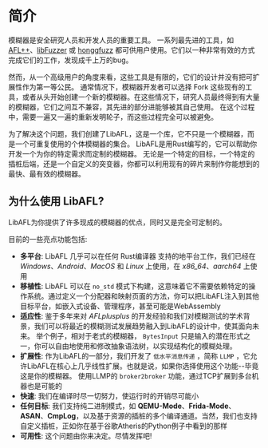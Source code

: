# 简介

模糊器是安全研究人员和开发人员的重要工具。
一系列最先进的工具，如 [AFL++](https://github.com/AFLplusplus/AFLplusplus)、[libFuzzer](https://llvm.org/docs/LibFuzzer.html) 或 [honggfuzz](https://github.com/google/honggfuzz) 都可供用户使用。它们以一种非常有效的方式完成它们的工作，发现成千上万的bug。

然而，从一个高级用户的角度来看，这些工具是有限的，它们的设计并没有把可扩展性作为第一等公民。
通常情况下，模糊器开发者可以选择 Fork 这些现有的工具，或者从头开始创建一个新的模糊器。在这些情况下，研究人员最终得到有大量的模糊器，它们之间互不兼容，其先进的部分进能够被其自己使用。
在这个过程中，需要一遍又一遍的重新发明轮子，而这些过程完全可以被避免。

为了解决这个问题，我们创建了LibAFL，这是一个库，它不只是一个模糊器，而是一个可重复使用的个体模糊器的集合。
LibAFL是用Rust编写的，它可以帮助你开发一个为你的特定需求而定制的模糊器。
无论是一个特定的目标，一个特定的插桩后端，还是一个自定义的突变器，你都可以利用现有的碎片来制作你能想到的最快、最有效的模糊器。

## 为什么使用 LibAFL?

LibAFL为你提供了许多现成的模糊器的优点，同时又是完全可定制的。

目前的一些亮点功能包括:

- **多平台**: LibAFL 几乎可以在任何 Rust编译器 支持的地平台工作，我们已经在 *Windows*、*Android*、*MacOS* 和 *Linux* 上使用，在 *x86_64*、*aarch64* 上使用
- **移植性**: LibAFL 可以在 `no_std` 模式下构建，这意味着它不需要依赖特定的操作系统。通过定义一个分配器和映射页面的方法，你可以把LibAFL注入到其他目标平台，如嵌入式设备、管理程序，甚至可能是WebAssembly
- **适应性**: 鉴于多年来对 *AFLplusplus* 的开发经验和我们对模糊测试的学术背景，我们可以将最近的模糊测试发展趋势融入到LibAFL的设计中，使其面向未来。
举个例子，相对于老式的模糊器， `BytesInput` 只是输入的潜在形式之一，你可以自由地使用和修改抽象语法树，以实现结构化的模糊处理。
- **扩展性**: 作为LibAFL的一部分，我们开发了 `低水平消息传递` ，简称 `LLMP` ，它允许LibAFL在核心上几乎线性扩展。也就是说，如果你选择使用这个功能--毕竟这是你的模糊器。
使用LLMP的 `broker2broker` 功能，通过TCP扩展到多台机器也是可能的
- **快速**: 我们在编译时尽一切努力，使运行时的开销尽可能小
- **任何目标**: 我们支持纯二进制模式，如 **QEMU-Mode**、**Frida-Mode**、**ASAN**、**CmpLog**，以及基于资源的插桩的多个编译通道。当然，我们也支持自定义插桩，正如你在基于谷歌Atheris的Python例子中看到的那样
- **可用性**: 这个问题由你来决定。尽情发挥吧!
